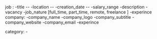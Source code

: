 job :
    -title --
    -location --
    -creation_date --
    -salary_range
    -description
    -vacancy
    -job_nature [full_time, part_time, remote,  freelance ]
    -experince
company:
    -company_name
    -company_logo
    -company_subtitle
    -company_website
    -company_email
    -experince 

category:
    -

      
